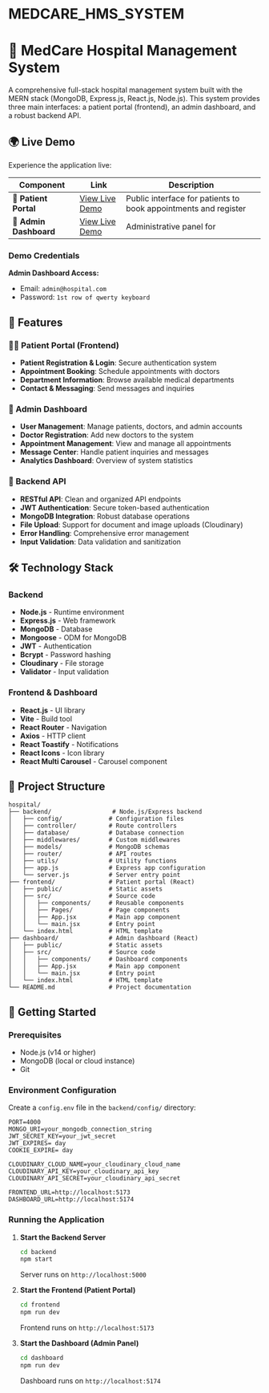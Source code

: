 # MEDCARE_HMS_SYSTEM
# 🏥 MedCare Hospital Management System

A comprehensive full-stack hospital management system built with the MERN stack (MongoDB, Express.js, React.js, Node.js). This system provides three main interfaces: a patient portal (frontend), an admin dashboard, and a robust backend API.


## 🌍 Live Demo

Experience the application live:

| Component | Link | Description |
|-----------|------|-------------|
| 🏥 **Patient Portal** | [View Live Demo](https://medcare-hms-rs.netlify.app/) | Public interface for patients to book appointments and register |
| 🔧 **Admin Dashboard** | [View Live Demo](https://medcare-hms-rs-admin.netlify.app/) | Administrative panel for 

### Demo Credentials
**Admin Dashboard Access:**
- Email: `admin@hospital.com`
- Password: `1st row of qwerty keyboard`
  
## 🌟 Features

### 👨‍⚕️ Patient Portal (Frontend)
- **Patient Registration & Login**: Secure authentication system
- **Appointment Booking**: Schedule appointments with doctors
- **Department Information**: Browse available medical departments
- **Contact & Messaging**: Send messages and inquiries


### 🔧 Admin Dashboard
- **User Management**: Manage patients, doctors, and admin accounts
- **Doctor Registration**: Add new doctors to the system
- **Appointment Management**: View and manage all appointments
- **Message Center**: Handle patient inquiries and messages
- **Analytics Dashboard**: Overview of system statistics

### 🔐 Backend API
- **RESTful API**: Clean and organized API endpoints
- **JWT Authentication**: Secure token-based authentication
- **MongoDB Integration**: Robust database operations
- **File Upload**: Support for document and image uploads (Cloudinary)
- **Error Handling**: Comprehensive error management
- **Input Validation**: Data validation and sanitization

## 🛠️ Technology Stack

### Backend
- **Node.js** - Runtime environment
- **Express.js** - Web framework
- **MongoDB** - Database
- **Mongoose** - ODM for MongoDB
- **JWT** - Authentication
- **Bcrypt** - Password hashing
- **Cloudinary** - File storage
- **Validator** - Input validation

### Frontend & Dashboard
- **React.js** - UI library
- **Vite** - Build tool
- **React Router** - Navigation
- **Axios** - HTTP client
- **React Toastify** - Notifications
- **React Icons** - Icon library
- **React Multi Carousel** - Carousel component

## 📁 Project Structure

```
hospital/
├── backend/                 # Node.js/Express backend
│   ├── config/             # Configuration files
│   ├── controller/         # Route controllers
│   ├── database/           # Database connection
│   ├── middlewares/        # Custom middlewares
│   ├── models/             # MongoDB schemas
│   ├── router/             # API routes
│   ├── utils/              # Utility functions
│   ├── app.js              # Express app configuration
│   └── server.js           # Server entry point
├── frontend/               # Patient portal (React)
│   ├── public/             # Static assets
│   ├── src/                # Source code
│   │   ├── components/     # Reusable components
│   │   ├── Pages/          # Page components
│   │   ├── App.jsx         # Main app component
│   │   └── main.jsx        # Entry point
│   └── index.html          # HTML template
├── dashboard/              # Admin dashboard (React)
│   ├── public/             # Static assets
│   ├── src/                # Source code
│   │   ├── components/     # Dashboard components
│   │   ├── App.jsx         # Main app component
│   │   └── main.jsx        # Entry point
│   └── index.html          # HTML template
└── README.md               # Project documentation
```

## 🚀 Getting Started

### Prerequisites
- Node.js (v14 or higher)
- MongoDB (local or cloud instance)
- Git


### Environment Configuration

Create a `config.env` file in the `backend/config/` directory:

```env
PORT=4000
MONGO_URI=your_mongodb_connection_string
JWT_SECRET_KEY=your_jwt_secret
JWT_EXPIRES= day
COOKIE_EXPIRE= day

CLOUDINARY_CLOUD_NAME=your_cloudinary_cloud_name
CLOUDINARY_API_KEY=your_cloudinary_api_key
CLOUDINARY_API_SECRET=your_cloudinary_api_secret

FRONTEND_URL=http://localhost:5173
DASHBOARD_URL=http://localhost:5174
```

### Running the Application

1. **Start the Backend Server**
   ```bash
   cd backend
   npm start
   ```
   Server runs on `http://localhost:5000`

2. **Start the Frontend (Patient Portal)**
   ```bash
   cd frontend
   npm run dev
   ```
   Frontend runs on `http://localhost:5173`

3. **Start the Dashboard (Admin Panel)**
   ```bash
   cd dashboard
   npm run dev
   ```
   Dashboard runs on `http://localhost:5174`
